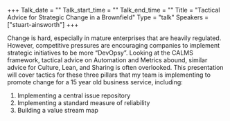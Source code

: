 +++
Talk_date = ""
Talk_start_time = ""
Talk_end_time = ""
Title = "Tactical Advice for Strategic Change in a Brownfield"
Type = "talk"
Speakers = ["stuart-ainsworth"]
+++

Change is hard, especially in mature enterprises that are heavily regulated.  However, competitive pressures are encouraging companies to implement strategic initiatives to be more “DevOpsy”.  Looking at the CALMS framework, tactical advice on Automation and Metrics abound, similar advice for Culture, Lean, and Sharing is often overlooked.  This presentation will cover tactics for these three pillars that my team is implementing to promote change for a 15 year old business service, including:

1. Implementing a central issue repository
2. Implementing a standard measure of reliability
3. Building a value stream map 

